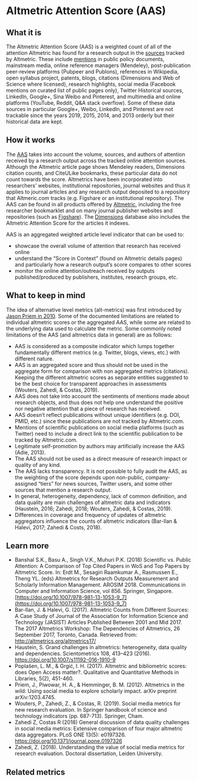# Altmetric Attention Score (AAS)

## What it is
The Altmetric Attention Score (AAS) is a weighted count of all of the attention Altmetric has found for a research output in the [sources](https://www.altmetric.com/about-our-data/our-sources/) tracked by Altmetric. These include [mentions](https://help.altmetric.com/support/solutions/folders/6000237990) in public policy documents, mainstream media, online reference managers (Mendeley), post-publication peer-review platforms (Pubpeer and Publons), references in Wikipedia, open syllabus project, patents, blogs, citations (Dimensions and Web of Science where licensed), research highlights, social media (Facebook mentions on curated list of public pages only), Twitter Historical sources, LinkedIn, Google+, Sina Weibo and Pinterest, and multimedia and online platforms (YouTube, Reddit, Q&A stack overflow). Some of these data sources in particular Google+, Weibo, LinkedIn, and Pinterest are not trackable since the years 2019, 2015, 2014, and 2013 orderly but their historical data are kept. 


## How it works
The [AAS](https://help.altmetric.com/support/solutions/articles/6000233311-how-is-the-altmetric-attention-score-calculated-) takes into account the volume, sources, and authors of attention received by a research output across the tracked online attention sources. Although the Altmetric article page shows Mendeley readers, Dimensions citation counts, and CiteULike bookmarks, these particular data do not count towards the score. Altmetrics have been incorporated into researchers’ websites, institutional repositories, journal websites and thus it applies to journal articles and any research output deposited to a repository that Altmeric.com tracks (e.g. Figshare or an institutional repository). The AAS can be found in all products offered by [Altmetric](http://www.altmetric.com/), including the free researcher bookmarklet and on many journal publisher websites and repositories (such as [Figshare](https://figshare.com/)). The [Dimensions](https://app.dimensions.ai/discover/publication) database also includes the Altmetric Attention Score for the articles it indexes.

AAS is an aggregated weighted article level indicator that can be used to:
- showcase the overall volume of attention that research has received online
- understand the “Score in Context” (found on Altmetric details pages) and particularly how a research output’s score compares to other scores
- monitor the online attention/outreach received by outputs published/produced by publishers, institutes, research groups, etc.


## What to keep in mind
The idea of alternative level metrics (alt-metrics) was first introduced by [Jason Priem in 2010](https://doi.org/10.48550/arXiv.1203.4745). Some of the documented limitations are related to individual altmetric scores or the aggregated AAS, while some are related to the underlying data used to calculate the metric. Some commonly noted limitations of the AAS (and altmetrics data in general) are as follows:
- AAS is considered as a composite indicator which lumps together fundamentally different metrics (e.g. Twitter, blogs, views, etc.) with different nature. 
- AAS is an aggregated score and thus should not be used in the aggregate form for comparison with non aggregated metrics (citations). Keeping the different altmetric scores as separate entities suggested to be the best choice for transparent approaches in assessments (Wouters, Zahedi, & Costas, 2019).
- AAS does not take into account the sentiments of mentions made about research objects, and thus does not help one understand the positive nor negative attention that a piece of research has received.
- AAS doesn’t reflect publications without unique identifiers (e.g. DOI, PMID, etc.) since these publications are not tracked by Altmetric.com. 
- Mentions of scientific publications on social media platforms (such as Twitter) need to include a direct link to the scientific publication to be tracked by Altmetric.com.
- Legitimate self-promotion by authors may artificially increase the AAS (Adie, 2013).
- The AAS should not be used as a direct measure of research impact or quality of any kind.
- The AAS lacks transparency. It is not possible to fully audit the AAS, as the weighting of the score depends upon non-public, company-assigned “tiers” for news sources, Twitter users, and some other sources that mention a research output.
- In general, heterogeneity, dependency, lack of common definition, and data quality are main challenges of altmetric data and indicators (Haustein, 2016; Zahedi, 2018; Wouters, Zahedi, & Costas, 2019). 
- Differences in coverage and frequency of updates of altmetric aggregators influence the counts of altmetric indicators (Bar-Ilan & Halevi, 2017; Zahedi & Costs, 2018).


## Learn more
- Banshal S.K., Basu A., Singh V.K., Muhuri P.K. (2018) Scientific vs. Public Attention: A Comparison of Top Cited Papers in WoS and Top Papers by Altmetric Score. In: Erdt M., Sesagiri Raamkumar A., Rasmussen E., Theng YL. (eds) Altmetrics for Research Outputs Measurement and Scholarly Information Management. AROSIM 2018. Communications in Computer and Information Science, vol 856. Springer, Singapore. [https://doi.org/10.1007/978-981-13-1053-9_7](https://doi.org/10.1007/978-981-13-1053-9_7)
- Bar-Ilan, J. & Halevi, G. (2017). Altmetric Counts from Different Sources: A Case Study of Journal of the Association for Information Science and Technology (JASIST) Articles Published Between 2001 and Mid 2017. The 2017 Altmetrics Workshop: The Dependencies of Altmetrics, 26 September 2017, Toronto, Canada. Retrieved from: http://altmetrics.org/altmetrics17/
- Haustein, S. Grand challenges in altmetrics: heterogeneity, data quality and dependencies. Scientometrics 108, 413–423 (2016). https://doi.org/10.1007/s11192-016-1910-9
- Poplašen, L. M., & Grgić, I. H. (2017). Altmetric and bibliometric scores: does Open Access matter?. Qualitative and Quantitative Methods in Libraries, 5(2), 451-460.
- Priem, J., Piwowar, H. A., & Hemminger, B. M. (2012). Altmetrics in the wild: Using social media to explore scholarly impact. arXiv preprint arXiv:1203.4745.
- Wouters, P., Zahedi, Z., & Costas, R. (2019). Social media metrics for new research evaluation. In Springer handbook of science and technology indicators (pp. 687-713). Springer, Cham.
- Zahedi Z, Costas R (2018) General discussion of data quality challenges in social media metrics: Extensive comparison of four major altmetric data aggregators. PLoS ONE 13(5): e0197326. https://doi.org/10.1371/journal.pone.0197326
- Zahedi, Z. (2018). Understanding the value of social media metrics for research evaluation. Doctoral dissertation, Leiden University.


## Related metrics

